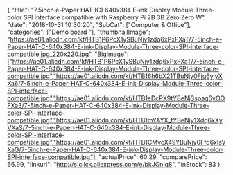 {
	"title": "7.5inch e-Paper HAT (C) 640x384 E-ink Display Module Three-color SPI interface compatible with Raspberry Pi 2B 3B Zero Zero W",
	"date": "2018-10-31 10:30:20",
	"SubCat": ["Computer & Office"],
	"categories": ["Demo board "],
	"thumbnailImage": "https://ae01.alicdn.com/kf/HTB1P6PcX1ySBuNjy1zdq6xPxFXaT/7-5inch-e-Paper-HAT-C-640x384-E-ink-Display-Module-Three-color-SPI-interface-compatible.jpg_220x220.jpg",
	"BigImage": ["https://ae01.alicdn.com/kf/HTB1P6PcX1ySBuNjy1zdq6xPxFXaT/7-5inch-e-Paper-HAT-C-640x384-E-ink-Display-Module-Three-color-SPI-interface-compatible.jpg","https://ae01.alicdn.com/kf/HTB16h6bX21TBuNjy0Fjq6yjyXXa6/7-5inch-e-Paper-HAT-C-640x384-E-ink-Display-Module-Three-color-SPI-interface-compatible.jpg","https://ae01.alicdn.com/kf/HTB1eDcPX9tYBeNjSspaq6yOOFXa3/7-5inch-e-Paper-HAT-C-640x384-E-ink-Display-Module-Three-color-SPI-interface-compatible.jpg","https://ae01.alicdn.com/kf/HTB1mYAYX_tYBeNjy1Xdq6xXyVXaS/7-5inch-e-Paper-HAT-C-640x384-E-ink-Display-Module-Three-color-SPI-interface-compatible.jpg","https://ae01.alicdn.com/kf/HTB1CMvcX49YBuNjy0Ffq6xIsVXaG/7-5inch-e-Paper-HAT-C-640x384-E-ink-Display-Module-Three-color-SPI-interface-compatible.jpg"],
	"actualPrice": 60.29,
	"comparePrice": 66.99,
	"linkurl": "http://s.click.aliexpress.com/e/bkJGniq8",
	"inStock": 83
}
